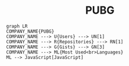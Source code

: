 <h1 align="center">PUBG</h1>

```mermaid
graph LR
COMPANY_NAME{PUBG}
COMPANY_NAME ---> U{Users} ---> UN[1]
COMPANY_NAME ---> R{Repositories} ---> RN[1]
COMPANY_NAME ---> G{Gists} ---> GN[3]
COMPANY_NAME ---> ML{Most Used<br>Languages}
ML --> JavaScript[JavaScript]
```
